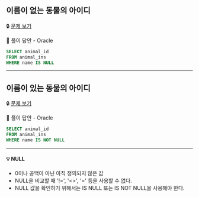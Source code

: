 ## 이름이 없는 동물의 아이디

🔒 [문제 보기](https://programmers.co.kr/learn/courses/30/lessons/59039)

🔑 풀이 답안 - Oracle

```SQL
SELECT animal_id
FROM animal_ins
WHERE name IS NULL
```

------
## 이름이 있는 동물의 아이디

🔒 [문제 보기](https://programmers.co.kr/learn/courses/30/lessons/59407)

🔑 풀이 답안 - Oracle

```SQL
SELECT animal_id
FROM animal_ins
WHERE name IS NOT NULL
```

------

#### 💡 NULL

- 0이나 공백이 아닌 아직 정의되지 않은 값
- NULL을 비교할 때 '!=', '<>', '=' 등을 사용할 수 없다.
- NULL 값을 확인하기 위해서는 IS NULL 또는 IS NOT NULL을 사용해야 한다.


